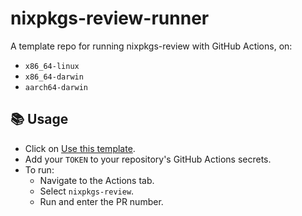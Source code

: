 # nixpkgs-review-runner

A template repo for running nixpkgs-review with GitHub Actions, on:

  - `x86_64-linux`
  - `x86_64-darwin`
  - `aarch64-darwin`

## :books: Usage

- Click on [Use this template](https://github.com/mrcjkb/nixpkgs-review-runner/generate).
- Add your `TOKEN` to your repository's GitHub Actions secrets.
- To run:
    - Navigate to the Actions tab.
    - Select `nixpkgs-review`.
    - Run and enter the PR number.
